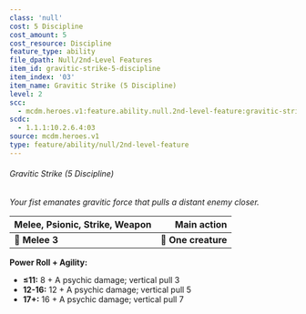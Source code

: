 ```yaml
---
class: 'null'
cost: 5 Discipline
cost_amount: 5
cost_resource: Discipline
feature_type: ability
file_dpath: Null/2nd-Level Features
item_id: gravitic-strike-5-discipline
item_index: '03'
item_name: Gravitic Strike (5 Discipline)
level: 2
scc:
  - mcdm.heroes.v1:feature.ability.null.2nd-level-feature:gravitic-strike-5-discipline
scdc:
  - 1.1.1:10.2.6.4:03
source: mcdm.heroes.v1
type: feature/ability/null/2nd-level-feature
---
```


###### Gravitic Strike (5 Discipline)

*Your fist emanates gravitic force that pulls a distant enemy closer.*

| **Melee, Psionic, Strike, Weapon** |     **Main action** |
| ---------------------------------- | ------------------: |
| **📏 Melee 3**                     | **🎯 One creature** |

**Power Roll + Agility:**

- **≤11:** 8 + A psychic damage; vertical pull 3
- **12-16:** 12 + A psychic damage; vertical pull 5
- **17+:** 16 + A psychic damage; vertical pull 7
